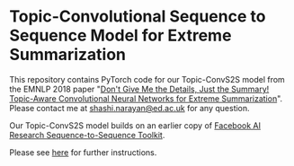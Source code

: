 # Topic-Convolutional Sequence to Sequence Model for Extreme Summarization

This repository contains PyTorch code for our Topic-ConvS2S model from the EMNLP 2018 paper "[Don't Give Me the Details, Just the Summary! Topic-Aware Convolutional Neural Networks for Extreme Summarization](https://arxiv.org/abs/1808.08745)". Please contact me at shashi.narayan@ed.ac.uk for any question.

Our Topic-ConvS2S model builds on an earlier copy of [Facebook AI Research Sequence-to-Sequence Toolkit](https://github.com/pytorch/fairseq). 

Please see [here](https://github.com/shashiongithub/XSum/blob/master/README.md#topic-aware-convolutional-model-for-extreme-summarization) for further instructions.
